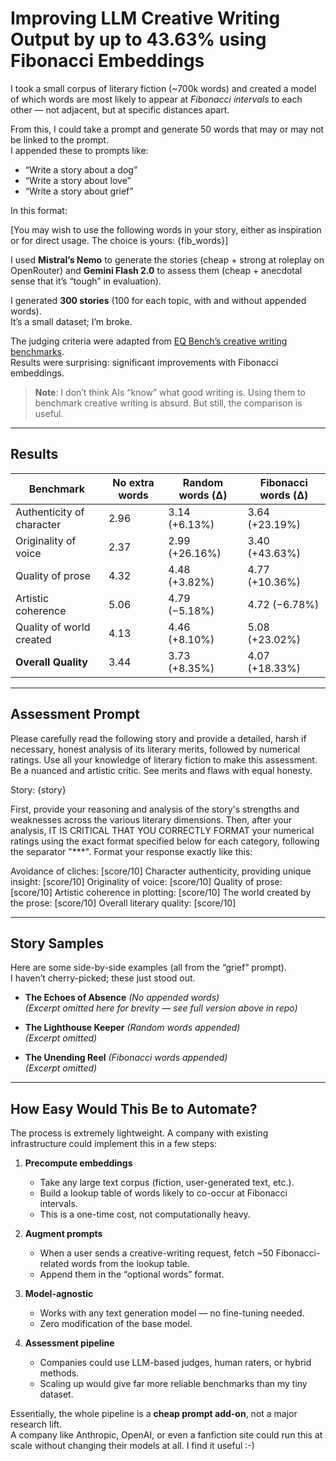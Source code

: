 # Improving LLM Creative Writing Output by up to 43.63% using Fibonacci Embeddings

I took a small corpus of literary fiction (~700k words) and created a model of which words are most likely to appear at *Fibonacci intervals* to each other — not adjacent, but at specific distances apart.

From this, I could take a prompt and generate 50 words that may or may not be linked to the prompt.  
I appended these to prompts like:

- “Write a story about a dog”  
- “Write a story about love”  
- “Write a story about grief”  

In this format:

[You may wish to use the following words in your story, either as inspiration or for direct usage. The choice is yours: {fib_words}]


I used **Mistral’s Nemo** to generate the stories (cheap + strong at roleplay on OpenRouter) and **Gemini Flash 2.0** to assess them (cheap + anecdotal sense that it’s “tough” in evaluation).

I generated **300 stories** (100 for each topic, with and without appended words).  
It’s a small dataset; I’m broke.  

The judging criteria were adapted from [EQ Bench’s creative writing benchmarks](https://eqbench.com/about.html#creative-writing-v3).  
Results were surprising: significant improvements with Fibonacci embeddings.

> **Note**: I don’t think AIs “know” what good writing is. Using them to benchmark creative writing is absurd. But still, the comparison is useful.

---

## Results

| Benchmark                 | No extra words | Random words (Δ) | Fibonacci words (Δ) |
|----------------------------|----------------|------------------|---------------------|
| Authenticity of character  | 2.96           | 3.14 (+6.13%)    | 3.64 (+23.19%)      |
| Originality of voice       | 2.37           | 2.99 (+26.16%)   | 3.40 (+43.63%)      |
| Quality of prose           | 4.32           | 4.48 (+3.82%)    | 4.77 (+10.36%)      |
| Artistic coherence         | 5.06           | 4.79 (−5.18%)    | 4.72 (−6.78%)       |
| Quality of world created   | 4.13           | 4.46 (+8.10%)    | 5.08 (+23.02%)      |
| **Overall Quality**        | 3.44           | 3.73 (+8.35%)    | 4.07 (+18.33%)      |

---

## Assessment Prompt

Please carefully read the following story and provide a detailed, harsh if necessary, honest analysis of its literary merits, followed by numerical ratings. Use all your knowledge of literary fiction to make this assessment. Be a nuanced and artistic critic. See merits and flaws with equal honesty.

Story:
{story}

First, provide your reasoning and analysis of the story's strengths and weaknesses across the various literary dimensions. Then, after your analysis, IT IS CRITICAL THAT YOU CORRECTLY FORMAT your numerical ratings using the exact format specified below for each category, following the separator "***". Format your response exactly like this:

Avoidance of cliches: [score/10]
Character authenticity, providing unique insight: [score/10]
Originality of voice: [score/10]
Quality of prose: [score/10]
Artistic coherence in plotting: [score/10]
The world created by the prose: [score/10]
Overall literary quality: [score/10]

---

## Story Samples

Here are some side-by-side examples (all from the “grief” prompt).  
I haven’t cherry-picked; these just stood out.

- **The Echoes of Absence** *(No appended words)*  
  *(Excerpt omitted here for brevity — see full version above in repo)*  

- **The Lighthouse Keeper** *(Random words appended)*  
  *(Excerpt omitted)*  

- **The Unending Reel** *(Fibonacci words appended)*  
  *(Excerpt omitted)*  

---

## How Easy Would This Be to Automate?

The process is extremely lightweight. A company with existing infrastructure could implement this in a few steps:

1. **Precompute embeddings**  
   - Take any large text corpus (fiction, user-generated text, etc.).  
   - Build a lookup table of words likely to co-occur at Fibonacci intervals.  
   - This is a one-time cost, not computationally heavy.  

2. **Augment prompts**  
   - When a user sends a creative-writing request, fetch ~50 Fibonacci-related words from the lookup table.  
   - Append them in the “optional words” format.  

3. **Model-agnostic**  
   - Works with any text generation model — no fine-tuning needed.  
   - Zero modification of the base model.  

4. **Assessment pipeline**  
   - Companies could use LLM-based judges, human raters, or hybrid methods.  
   - Scaling up would give far more reliable benchmarks than my tiny dataset.  

Essentially, the whole pipeline is a **cheap prompt add-on**, not a major research lift.  
A company like Anthropic, OpenAI, or even a fanfiction site could run this at scale without changing their models at all. I find it useful :-)
